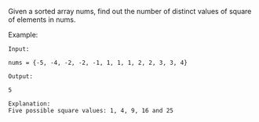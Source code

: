 Given a sorted array nums, find out the number of distinct values of square of elements in nums.

Example:

	Input:

	nums = {-5, -4, -2, -2, -1, 1, 1, 1, 2, 2, 3, 3, 4}
	
	Output:

	5 

	Explanation:
	Five possible square values: 1, 4, 9, 16 and 25



